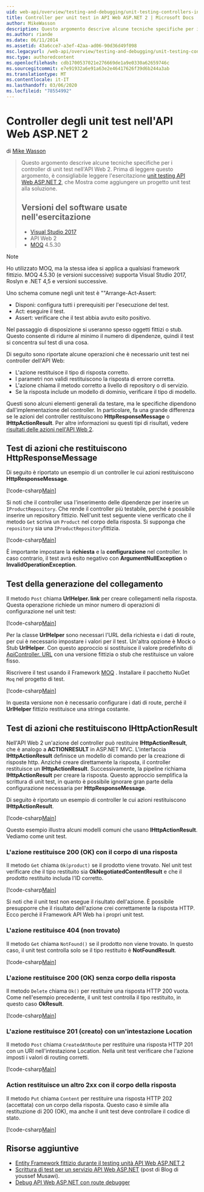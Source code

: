 ```yaml
---
uid: web-api/overview/testing-and-debugging/unit-testing-controllers-in-web-api
title: Controller per unit test in API Web ASP.NET 2 | Microsoft Docs
author: MikeWasson
description: Questo argomento descrive alcune tecniche specifiche per i controller di unit test nell'API Web 2. Prima di leggere questo argomento, è consigliabile leggere l'unità dell'esercitazione...
ms.author: riande
ms.date: 06/11/2014
ms.assetid: 43a6cce7-a3ef-42aa-ad06-90d36d49f098
msc.legacyurl: /web-api/overview/testing-and-debugging/unit-testing-controllers-in-web-api
msc.type: authoredcontent
ms.openlocfilehash: cdb1700537021e276669de1a9e0330a62659746c
ms.sourcegitcommit: e7e91932a6e91a63e2e46417626f39d6b244a3ab
ms.translationtype: MT
ms.contentlocale: it-IT
ms.lasthandoff: 03/06/2020
ms.locfileid: "78554992"
---
```

# <a name="unit-testing-controllers-in-aspnet-web-api-2"></a>Controller degli unit test nell'API Web ASP.NET 2

di [Mike Wasson](https://github.com/MikeWasson)

> Questo argomento descrive alcune tecniche specifiche per i controller di unit test nell'API Web 2. Prima di leggere questo argomento, è consigliabile leggere l'esercitazione [unit testing API Web ASP.NET 2](unit-testing-with-aspnet-web-api.md), che Mostra come aggiungere un progetto unit test alla soluzione.
>
> ## <a name="software-versions-used-in-the-tutorial"></a>Versioni del software usate nell'esercitazione
>
> - [Visual Studio 2017](https://visualstudio.microsoft.com/downloads/?utm_medium=microsoft&utm_source=docs.microsoft.com&utm_campaign=button+cta&utm_content=download+vs2017)
> - API Web 2
> - [MOQ](https://github.com/Moq) 4.5.30

> [!NOTE]
> Ho utilizzato MOQ, ma la stessa idea si applica a qualsiasi framework fittizio. MOQ 4.5.30 (e versioni successive) supporta Visual Studio 2017, Roslyn e .NET 4,5 e versioni successive.

Uno schema comune negli unit test è &quot;&quot;Arrange-Act-Assert:

- Disponi: configura tutti i prerequisiti per l'esecuzione del test.
- Act: eseguire il test.
- Assert: verificare che il test abbia avuto esito positivo.

Nel passaggio di disposizione si useranno spesso oggetti fittizi o stub. Questo consente di ridurre al minimo il numero di dipendenze, quindi il test si concentra sul test di una cosa.

Di seguito sono riportate alcune operazioni che è necessario unit test nei controller dell'API Web:

- L'azione restituisce il tipo di risposta corretto.
- I parametri non validi restituiscono la risposta di errore corretta.
- L'azione chiama il metodo corretto a livello di repository o di servizio.
- Se la risposta include un modello di dominio, verificare il tipo di modello.

Questi sono alcuni elementi generali da testare, ma le specifiche dipendono dall'implementazione del controller. In particolare, fa una grande differenza se le azioni del controller restituiscono **HttpResponseMessage** o **IHttpActionResult**. Per altre informazioni su questi tipi di risultati, vedere [risultati delle azioni nell'API Web 2](../getting-started-with-aspnet-web-api/action-results.md).

## <a name="testing-actions-that-return-httpresponsemessage"></a>Test di azioni che restituiscono HttpResponseMessage

Di seguito è riportato un esempio di un controller le cui azioni restituiscono **HttpResponseMessage**.

[!code-csharp[Main](unit-testing-controllers-in-web-api/samples/sample1.cs)]

Si noti che il controller usa l'inserimento delle dipendenze per inserire un `IProductRepository`. Che rende il controller più testabile, perché è possibile inserire un repository fittizio. Nell'unit test seguente viene verificato che il metodo `Get` scriva un `Product` nel corpo della risposta. Si supponga che `repository` sia una `IProductRepository`fittizia.

[!code-csharp[Main](unit-testing-controllers-in-web-api/samples/sample2.cs)]

È importante impostare la **richiesta** e la **configurazione** nel controller. In caso contrario, il test avrà esito negativo con **ArgumentNullException** o **InvalidOperationException**.

## <a name="testing-link-generation"></a>Test della generazione del collegamento

Il metodo `Post` chiama **UrlHelper. link** per creare collegamenti nella risposta. Questa operazione richiede un minor numero di operazioni di configurazione nel unit test:

[!code-csharp[Main](unit-testing-controllers-in-web-api/samples/sample3.cs)]

Per la classe **UrlHelper** sono necessari l'URL della richiesta e i dati di route, per cui è necessario impostare i valori per il test. Un'altra opzione è Mock o Stub **UrlHelper**. Con questo approccio si sostituisce il valore predefinito di [ApiController. URL](https://msdn.microsoft.com/library/system.web.http.apicontroller.url.aspx) con una versione fittizia o stub che restituisce un valore fisso.

Riscrivere il test usando il Framework [MOQ](https://github.com/Moq) . Installare il pacchetto NuGet `Moq` nel progetto di test.

[!code-csharp[Main](unit-testing-controllers-in-web-api/samples/sample4.cs)]

In questa versione non è necessario configurare i dati di route, perché il **UrlHelper** fittizio restituisce una stringa costante.

## <a name="testing-actions-that-return-ihttpactionresult"></a>Test di azioni che restituiscono IHttpActionResult

Nell'API Web 2 un'azione del controller può restituire **IHttpActionResult**, che è analogo a **ACTIONRESULT** in ASP.NET MVC. L'interfaccia **IHttpActionResult** definisce un modello di comando per la creazione di risposte http. Anziché creare direttamente la risposta, il controller restituisce un **IHttpActionResult**. Successivamente, la pipeline richiama **IHttpActionResult** per creare la risposta. Questo approccio semplifica la scrittura di unit test, in quanto è possibile ignorare gran parte della configurazione necessaria per **HttpResponseMessage**.

Di seguito è riportato un esempio di controller le cui azioni restituiscono **IHttpActionResult**.

[!code-csharp[Main](unit-testing-controllers-in-web-api/samples/sample5.cs)]

Questo esempio illustra alcuni modelli comuni che usano **IHttpActionResult**. Vediamo come unit test.

### <a name="action-returns-200-ok-with-a-response-body"></a>L'azione restituisce 200 (OK) con il corpo di una risposta

Il metodo `Get` chiama `Ok(product)` se il prodotto viene trovato. Nel unit test verificare che il tipo restituito sia **OkNegotiatedContentResult** e che il prodotto restituito includa l'ID corretto.

[!code-csharp[Main](unit-testing-controllers-in-web-api/samples/sample6.cs)]

Si noti che il unit test non esegue il risultato dell'azione. È possibile presupporre che il risultato dell'azione crei correttamente la risposta HTTP. Ecco perché il Framework API Web ha i propri unit test.

### <a name="action-returns-404-not-found"></a>L'azione restituisce 404 (non trovato)

Il metodo `Get` chiama `NotFound()` se il prodotto non viene trovato. In questo caso, il unit test controlla solo se il tipo restituito è **NotFoundResult**.

[!code-csharp[Main](unit-testing-controllers-in-web-api/samples/sample7.cs)]

### <a name="action-returns-200-ok-with-no-response-body"></a>L'azione restituisce 200 (OK) senza corpo della risposta

Il metodo `Delete` chiama `Ok()` per restituire una risposta HTTP 200 vuota. Come nell'esempio precedente, il unit test controlla il tipo restituito, in questo caso **OkResult**.

[!code-csharp[Main](unit-testing-controllers-in-web-api/samples/sample8.cs)]

### <a name="action-returns-201-created-with-a-location-header"></a>L'azione restituisce 201 (creato) con un'intestazione Location

Il metodo `Post` chiama `CreatedAtRoute` per restituire una risposta HTTP 201 con un URI nell'intestazione Location. Nella unit test verificare che l'azione imposti i valori di routing corretti.

[!code-csharp[Main](unit-testing-controllers-in-web-api/samples/sample9.cs)]

### <a name="action-returns-another-2xx-with-a-response-body"></a>Action restituisce un altro 2xx con il corpo della risposta

Il metodo `Put` chiama `Content` per restituire una risposta HTTP 202 (accettata) con un corpo della risposta. Questo caso è simile alla restituzione di 200 (OK), ma anche il unit test deve controllare il codice di stato.

[!code-csharp[Main](unit-testing-controllers-in-web-api/samples/sample10.cs)]

## <a name="additional-resources"></a>Risorse aggiuntive

- [Entity Framework fittizio durante il testing unità API Web ASP.NET 2](mocking-entity-framework-when-unit-testing-aspnet-web-api-2.md)
- [Scrittura di test per un servizio API Web ASP.NET](https://blogs.msdn.com/b/youssefm/archive/2013/01/28/writing-tests-for-an-asp-net-webapi-service.aspx) (post di Blog di youssef Musawi).
- [Debug API Web ASP.NET con route debugger](https://blogs.msdn.com/b/webdev/archive/2013/04/04/debugging-asp-net-web-api-with-route-debugger.aspx)

